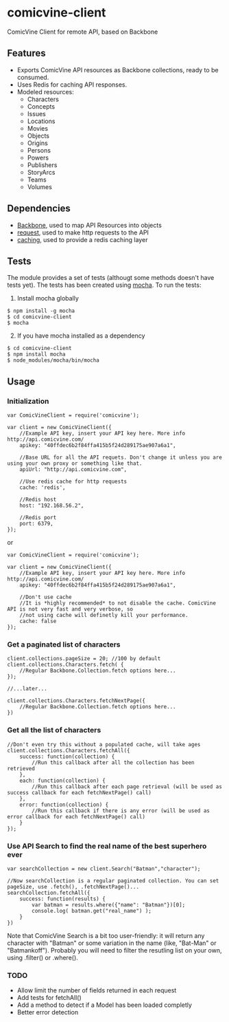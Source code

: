 # comicvine-client

ComicVine Client for remote API, based on Backbone

## Features

* Exports ComicVine API resources as Backbone collections, ready to be consumed.
* Uses Redis for caching API responses.
* Modeled resources:
   * Characters
   * Concepts
   * Issues
   * Locations
   * Movies
   * Objects
   * Origins
   * Persons
   * Powers
   * Publishers
   * StoryArcs
   * Teams
   * Volumes

## Dependencies

* [Backbone](http://backbonejs.org/), used to map API Resources into objects
* [request](https://github.com/mikeal/request), used to make http requests to the API
* [caching](https://github.com/mape/node-caching), used to provide a redis caching layer


## Tests

The module provides a set of tests (althougt some methods doesn't have tests yet). The tests has been created using [mocha](http://visionmedia.github.com/mocha/). To run the tests:

1. Install mocha globally
```
$ npm install -g mocha
$ cd comicvine-client
$ mocha
```

2. If you have mocha installed as a dependency
```
$ cd comicvine-client
$ npm install mocha
$ node_modules/mocha/bin/mocha
```

## Usage

### Initialization

```
var ComicVineClient = require('comicvine');

var client = new ComicVineClient({
    //Example API key, insert your API key here. More info http://api.comicvine.com/
    apikey: "40ffdec6b2f84ffa415b5f24d289175ae907a6a1",

    //Base URL for all the API requets. Don't change it unless you are using your own proxy or something like that.
    apiUrl: "http://api.comicvine.com",

    //Use redis cache for http requests
    cache: 'redis',

    //Redis host
    host: "192.168.56.2",

    //Redis port
    port: 6379,
});
```

or

```
var ComicVineClient = require('comicvine');

var client = new ComicVineClient({
    //Example API key, insert your API key here. More info http://api.comicvine.com/
    apikey: "40ffdec6b2f84ffa415b5f24d289175ae907a6a1",

    //Don't use cache
    //It is *highly recommended* to not disable the cache. ComicVine API is not very fast and very verbose, so
    //not using cache will definetly kill your performance.
    cache: false
});
```

### Get a paginated list of characters

```
client.collections.pageSize = 20; //100 by default
client.collections.Characters.fetch( {
    //Regular Backbone.Collection.fetch options here...
});

//...later...

client.collections.Characters.fetchNextPage({
    //Regular Backbone.Collection.fetch options here...
})
```

### Get all the list of characters

```
//Don't even try this without a populated cache, will take ages
client.collections.Characters.fetchAll({
    success: function(collection) {
        //Run this callback after all the collection has been retrieved
    },
    each: function(collection) {
        //Run this callback after each page retrieval (will be used as success callback for each fetchNextPage() call)
    },
    error: function(collection) {
        //Run this callback if there is any error (will be used as error callback for each fetchNextPage() call)
    }
});
```

### Use API Search to find the real name of the best superhero ever

```
var searchCollection = new client.Search("Batman","character");

//Now searchCollection is a regular paginated collection. You can set pageSize, use .fetch(), .fetchNextPage()...
searchCollection.fetchAll({
    success: function(results) {
        var batman = results.where({"name": "Batman"})[0];
        console.log( batman.get("real_name") );
    }
})
```

Note that ComicVine Search is a bit too user-friendly: it will return any character with "Batman" or some variation in the name (like, "Bat-Man" or "Batmankoff"). Probably you will need to filter the resutling list on your own, using .filter() or .where().


### TODO

* Allow limit the number of fields returned in each request
* Add tests for fetchAll()
* Add a method to detect if a Model has been loaded completly
* Better error detection
